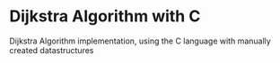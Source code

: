 # Dijkstra Algorithm with C   
Dijkstra Algorithm implementation, using the C language with manually created datastructures
